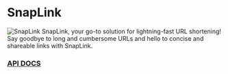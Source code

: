 # SnapLink
![SnapLink](https://i.imgur.com/gjDAOk6.png)
SnapLink, your go-to solution for lightning-fast URL shortening! Say goodbye to long and cumbersome URLs and hello to concise and shareable links with SnapLink.
### [API DOCS](https://documenter.getpostman.com/view/28432116/2s9YytgLx7)
